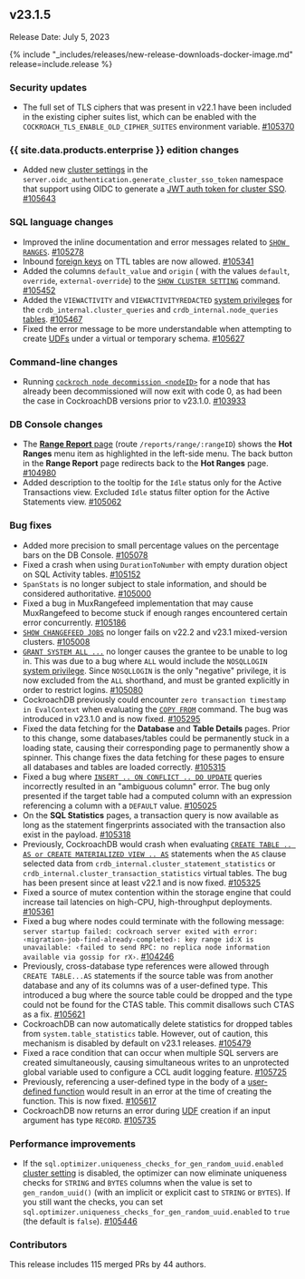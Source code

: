 ## v23.1.5

Release Date: July 5, 2023

{% include "_includes/releases/new-release-downloads-docker-image.md" release=include.release %}

<h3 id="v23-1-5-security-updates">Security updates</h3>

- The full set of TLS ciphers that was present in v22.1 have been included in the existing cipher suites list, which can be enabled with the `COCKROACH_TLS_ENABLE_OLD_CIPHER_SUITES` environment variable. [#105370][#105370]

<h3 id="v23-1-5-{{-site.data.products.enterprise-}}-edition-changes">{{ site.data.products.enterprise }} edition changes</h3>

- Added new [cluster settings](/docs/v23.1/cluster-settings.md) in the `server.oidc_authentication.generate_cluster_sso_token` namespace that support using OIDC to generate a [JWT auth token for cluster SSO](/docs/v23.1/sso-sql.md). [#105643][#105643]

<h3 id="v23-1-5-sql-language-changes">SQL language changes</h3>

- Improved the inline documentation and error messages related to [`SHOW RANGES`](/docs/v23.1/show-ranges.md). [#105278][#105278]
- Inbound [foreign keys](/docs/v23.1/foreign-key.md) on TTL tables are now allowed. [#105341][#105341]
- Added the columns `default_value` and `origin` ( with the values `default`, `override`, `external-override`) to the [`SHOW CLUSTER SETTING`](/docs/v23.1/show-cluster-setting.md) command. [#105452][#105452]
- Added the `VIEWACTIVITY` and `VIEWACTIVITYREDACTED` [system privileges](https://www.cockroachlabs.com/docs/v23.1/security-reference/authorization#supported-privileges) for the `crdb_internal.cluster_queries` and `crdb_internal.node_queries` [tables](/docs/v23.1/crdb-internal.md). [#105467][#105467]
- Fixed the error message to be more understandable when attempting to create [UDFs](/docs/v23.1/user-defined-functions.md) under a virtual or temporary schema. [#105627][#105627]

<h3 id="v23-1-5-command-line-changes">Command-line changes</h3>

- Running [`cockroch node decommission <nodeID>`](/docs/v23.1/cockroach-node.md#node-decommission) for a node that has already been decommissioned will now exit with code 0, as had been the case in CockroachDB versions prior to v23.1.0. [#103933][#103933]

<h3 id="v23-1-5-db-console-changes">DB Console changes</h3>

- The [**Range Report** page](/docs/v23.1/ui-hot-ranges-page.md#range-report) (route `/reports/range/:rangeID`) shows the **Hot Ranges** menu item as highlighted in the left-side menu. The back button in the **Range Report** page redirects back to the **Hot Ranges** page. [#104980][#104980]
- Added description to the tooltip for the `Idle` status only for the Active Transactions view. Excluded `Idle` status filter option for the Active Statements view. [#105062][#105062]

<h3 id="v23-1-5-bug-fixes">Bug fixes</h3>

- Added more precision to small percentage values on the percentage bars on the DB Console. [#105078][#105078]
- Fixed a crash when using `DurationToNumber` with empty duration object on SQL Activity tables. [#105152][#105152]
- `SpanStats` is no longer subject to stale information, and should be considered authoritative. [#105000][#105000]
- Fixed a bug in MuxRangefeed implementation that may cause MuxRangefeed to become stuck if enough ranges encountered certain error concurrently. [#105186][#105186]
- [`SHOW CHANGEFEED JOBS`](/docs/v23.1/show-jobs.md) no longer fails on v22.2 and v23.1 mixed-version clusters. [#105008][#105008]
- [`GRANT SYSTEM ALL ...`](/docs/v23.1/grant.md) no longer causes the grantee to be unable to log in. This was due to a bug where `ALL` would include the `NOSQLLOGIN` [system privilege](https://www.cockroachlabs.com/docs/v23.1/security-reference/authorization#supported-privileges). Since `NOSQLLOGIN` is the only "negative" privilege, it is now excluded from the `ALL` shorthand, and must be granted explicitly in order to restrict logins. [#105080][#105080]
- CockroachDB previously could encounter `zero transaction timestamp in EvalContext` when evaluating the [`COPY FROM`](/docs/v23.1/copy-from.md) command. The bug was introduced in v23.1.0 and is now fixed. [#105295][#105295]
- Fixed the data fetching for the **Database** and **Table Details** pages. Prior to this change, some databases/tables could be permanently stuck in a loading state, causing their corresponding page to permanently show a spinner. This change fixes the data fetching for these pages to ensure all databases and tables are loaded correctly. [#105315][#105315]
- Fixed a bug where [`INSERT .. ON CONFLICT .. DO UPDATE`](/docs/v23.1/insert.md) queries incorrectly resulted in an "ambiguous column" error. The bug only presented if the target table had a computed column with an expression referencing a column with a `DEFAULT` value. [#105025][#105025]
- On the **SQL Statistics** pages, a transaction query is now available as long as the statement fingerprints associated with the transaction also exist in the payload. [#105318][#105318]
- Previously, CockroachDB would crash when evaluating [`CREATE TABLE .. AS or CREATE MATERIALIZED VIEW .. AS`](/docs/v23.1/create-table.md) statements when the `AS` clause selected data from `crdb_internal.cluster_statement_statistics` or `crdb_internal.cluster_transaction_statistics` virtual tables. The bug has been present since at least v22.1 and is now fixed. [#105325][#105325]
- Fixed a source of mutex contention within the storage engine that could increase tail latencies on high-CPU, high-throughput deployments. [#105361][#105361]
- Fixed a bug where nodes could terminate with the following message: `server startup failed: cockroach server exited with error: ‹migration-job-find-already-completed›: key range id:X is unavailable: ‹failed to send RPC: no replica node information available via gossip for rX›`. [#104246][#104246]
- Previously, cross-database type references were allowed through `CREATE TABLE...AS` statements if the source table was from another database and any of its columns was of a user-defined type. This introduced a bug where the source table could be dropped and the type could not be found for the CTAS table. This commit disallows such CTAS as a fix. [#105621][#105621]
- CockroachDB can now automatically delete statistics for dropped tables from `system.table_statistics` table. However, out of caution, this mechanism is disabled by default on v23.1 releases. [#105479][#105479]
- Fixed a race condition that can occur when multiple SQL servers are created simultaneously, causing simultaneous writes to an unprotected global variable used to configure a CCL audit logging feature. [#105725][#105725]
- Previously, referencing a user-defined type in the body of a [user-defined function](/docs/v23.1/user-defined-functions.md) would result in an error at the time of creating the function. This is now fixed. [#105617][#105617]
- CockroachDB now returns an error during [UDF](/docs/v23.1/user-defined-functions.md) creation if an input argument has type `RECORD`. [#105735][#105735]

<h3 id="v23-1-5-performance-improvements">Performance improvements</h3>

- If the `sql.optimizer.uniqueness_checks_for_gen_random_uuid.enabled` [cluster setting](/docs/v23.1/cluster-settings.md) is disabled, the optimizer can now eliminate uniqueness checks for `STRING` and `BYTES` columns when the value is set to `gen_random_uuid()` (with an implicit or explicit cast to `STRING` or `BYTES`). If you still want the checks, you can set `sql.optimizer.uniqueness_checks_for_gen_random_uuid.enabled` to `true` (the default is `false`). [#105446][#105446]

<div class="release-note-contributors" markdown="1">

<h3 id="v23-1-5-contributors">Contributors</h3>

This release includes 115 merged PRs by 44 authors.

</div>

[#103933]: https://github.com/cockroachdb/cockroach/pull/103933
[#104246]: https://github.com/cockroachdb/cockroach/pull/104246
[#104980]: https://github.com/cockroachdb/cockroach/pull/104980
[#105000]: https://github.com/cockroachdb/cockroach/pull/105000
[#105008]: https://github.com/cockroachdb/cockroach/pull/105008
[#105025]: https://github.com/cockroachdb/cockroach/pull/105025
[#105062]: https://github.com/cockroachdb/cockroach/pull/105062
[#105078]: https://github.com/cockroachdb/cockroach/pull/105078
[#105080]: https://github.com/cockroachdb/cockroach/pull/105080
[#105152]: https://github.com/cockroachdb/cockroach/pull/105152
[#105186]: https://github.com/cockroachdb/cockroach/pull/105186
[#105278]: https://github.com/cockroachdb/cockroach/pull/105278
[#105295]: https://github.com/cockroachdb/cockroach/pull/105295
[#105315]: https://github.com/cockroachdb/cockroach/pull/105315
[#105318]: https://github.com/cockroachdb/cockroach/pull/105318
[#105325]: https://github.com/cockroachdb/cockroach/pull/105325
[#105341]: https://github.com/cockroachdb/cockroach/pull/105341
[#105361]: https://github.com/cockroachdb/cockroach/pull/105361
[#105370]: https://github.com/cockroachdb/cockroach/pull/105370
[#105446]: https://github.com/cockroachdb/cockroach/pull/105446
[#105452]: https://github.com/cockroachdb/cockroach/pull/105452
[#105467]: https://github.com/cockroachdb/cockroach/pull/105467
[#105479]: https://github.com/cockroachdb/cockroach/pull/105479
[#105617]: https://github.com/cockroachdb/cockroach/pull/105617
[#105621]: https://github.com/cockroachdb/cockroach/pull/105621
[#105627]: https://github.com/cockroachdb/cockroach/pull/105627
[#105643]: https://github.com/cockroachdb/cockroach/pull/105643
[#105725]: https://github.com/cockroachdb/cockroach/pull/105725
[#105735]: https://github.com/cockroachdb/cockroach/pull/105735
